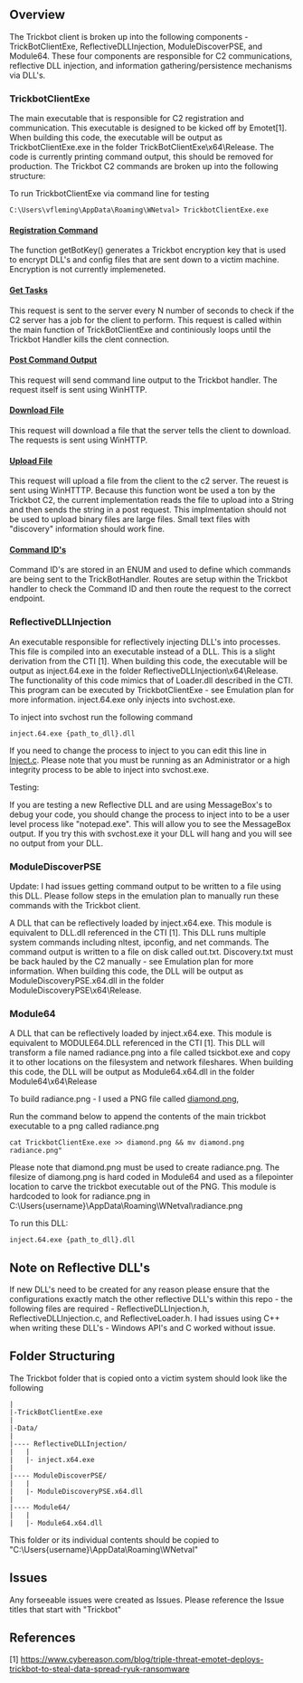 ## Overview

The Trickbot client is broken up into the following components - TrickBotClientExe, ReflectiveDLLInjection, ModuleDiscoverPSE, and Module64. These four components are responsible for C2 communications, reflective DLL injection, and information gathering/persistence mechanisms via DLL's.

### TrickbotClientExe

The main executable that is responsible for C2 registration and communication. This executable is designed to be kicked off by Emotet[1]. When building this code, the executable will be output as TrickbotClientExe.exe in the folder TrickBotClientExe\x64\Release. The code is currently printing command output, this should be removed for production. The Trickbot C2 commands are broken up into the following structure:

To run TrickbotClientExe via command line for testing

```
C:\Users\vfleming\AppData\Roaming\WNetval> TrickbotClientExe.exe
```

#### [Registration Command](/Enterprise/wizard_spider/Resources/TrickBot/TrickBotClientExe/TrickBotClientExe/TbComms.cpp#L243)

The function getBotKey() generates a Trickbot encryption key that is used to encrypt DLL's and config files that are sent down to a victim machine. Encryption is not currently implemeneted.

#### [Get Tasks](/Enterprise/wizard_spider/Resources/TrickBot/TrickBotClientExe/TrickBotClientExe/TbComms.cpp#L250)

This request is sent to the server every N number of seconds to check if the C2 server has a job for the client to perform. This request is called within the main function of TrickBotClientExe and continiously loops until the Trickbot Handler kills the clent connection.

#### [Post Command Output](/Enterprise/wizard_spider/Resources/TrickBot/TrickBotClientExe/TrickBotClientExe/TbComms.cpp#L254)

This request will send command line output to the Trickbot handler. The request itself is sent using WinHTTP.

#### [Download File](/Enterprise/wizard_spider/Resources/TrickBot/TrickBotClientExe/TrickBotClientExe/TbComms.cpp#L258)

This request will download a file that the server tells the client to download. The requests is sent using WinHTTP.

#### [Upload File](/Enterprise/wizard_spider/Resources/TrickBot/TrickBotClientExe/TrickBotClientExe/TbComms.cpp#L262)

This request will upload a file from the client to the c2 server. The reuest is sent using WinHTTTP. Because this function wont be used a ton by the Trickbot C2, the current implementation reads the file to upload into a String and then sends the string in a post request. This implmentation should not be used to upload binary files are large files. Small text files with "discovery" information should work fine.

#### [Command ID's](/Enterprise/wizard_spider/Resources/TrickBot/TrickBotClientExe/TrickBotClientExe/Commands.h)

Command ID's are stored in an ENUM and used to define which commands are being sent to the TrickBotHandler. Routes are setup within the Trickbot handler to check the Command ID and then route the request to the correct endpoint.

### ReflectiveDLLInjection

An executable responsible for reflectively injecting DLL's into processes. This file is compiled into an executable instead of a DLL. This is a slight derivation from the CTI [1]. When building this code, the executable will be output as inject.64.exe in the folder ReflectiveDLLInjection\x64\Release. The functionality of this code mimics that of Loader.dll described in the CTI. This program can be executed by TrickbotClientExe - see Emulation plan for more information. inject.64.exe only injects into svchost.exe.

To inject into svchost run the following command

```
inject.64.exe {path_to_dll}.dll
```

If you need to change the process to inject to you can edit this line in [Inject.c](/Enterprise/wizard_spider/Resources/TrickBot/ReflectiveDLLInjection/inject/src/Inject.c#L71). Please note that you must be running as an Administrator or a high integrity process to be able to inject into svchost.exe.

Testing:

If you are testing a new Reflective DLL and are using MessageBox's to debug your code, you should change the process to inject into to be a user level process like "notepad.exe". This will allow you to see the MessageBox output. If you try this with svchost.exe it your DLL will hang and you will see no output from your DLL.

### ModuleDiscoverPSE

Update: I had issues getting command output to be written to a file using this DLL. Please follow steps in the emulation plan to manually run these commands with the Trickbot client.

A DLL that can be reflectively loaded by inject.x64.exe. This module is equivalent to DLL.dll referenced in the CTI [1]. This DLL runs multiple system commands including nltest, ipconfig, and net commands. The command output is written to a file on disk called out.txt. Discovery.txt must be back hauled by the C2 manually - see Emulation plan for more information. When building this code, the DLL will be output as ModuleDiscoveryPSE.x64.dll in the folder ModuleDiscoveryPSE\x64\Release.

### Module64

A DLL that can be reflectively loaded by inject.x64.exe. This module is equivalent to MODULE64.DLL referenced in the CTI [1]. This DLL will transform a file named radiance.png into a file called tsickbot.exe and copy it to other locations on the filesystem and network fileshares. When building this code, the DLL will be output as Module64.x64.dll in the folder Module64\x64\Release

To build radiance.png - I used a PNG file called [diamond.png](/Enterprise/wizard_spider/Resources/TrickBot/WNetval/diamond.png),

Run the command below to append the contents of the main trickbot executable to a png called radiance.png

```
cat TrickbotClientExe.exe >> diamond.png && mv diamond.png radiance.png"
```

Please note that diamond.png must be used to create radiance.png. The filesize of diamong.png is hard coded in Module64 and used as a filepointer location to carve the trickbot executable out of the PNG. This module is hardcoded to look for radiance.png in C:\Users\{username}\AppData\Roaming\WNetval\radiance.png

To run this DLL:

```
inject.64.exe {path_to_dll}.dll
```

## Note on Reflective DLL's

If new DLL's need to be created for any reason please ensure that the configurations exactly match the other reflective DLL's within this repo - the following files are required - ReflectiveDLLInjection.h, ReflectiveDLLInjection.c, and ReflectiveLoader.h. I had issues using C++ when writing these DLL's - Windows API's and C worked without issue.

## Folder Structuring

The Trickbot folder that is copied onto a victim system should look like the following

```
|
|-TrickBotClientExe.exe
|
|-Data/
|
|---- ReflectiveDLLInjection/
|   |
|   |- inject.x64.exe
|
|---- ModuleDiscoverPSE/
|   |
|   |- ModuleDiscoveryPSE.x64.dll
|
|---- Module64/
|   |
|   |- Module64.x64.dll
```

This folder or its individual contents should be copied to "C:\Users\{username}\AppData\Roaming\WNetval"

## Issues

Any forseeable issues were created as Issues. Please reference the Issue titles that start with "Trickbot"

## References

[1] <https://www.cybereason.com/blog/triple-threat-emotet-deploys-trickbot-to-steal-data-spread-ryuk-ransomware>
